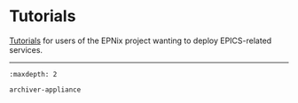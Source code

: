 # Tutorials

[Tutorials] for users of the EPNix project wanting to deploy EPICS-related services.

----

```{toctree}
:maxdepth: 2

archiver-appliance
```

[tutorials]: https://diataxis.fr/tutorials/
